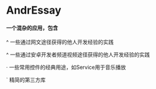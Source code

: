 # AndrEssay

#### 一个混杂的应用，包含

^ 一些通过网文途径获得的他人开发经验的实践

^ 一些通过安卓开发者频道视频途径获得的他人开发经验的实践

· 一些常用控件的经典用途，如Service用于音乐播放

` 精简的第三方库
